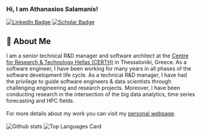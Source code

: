 ### Hi, I am Athanasios Salamanis!
[![LinkedIn Badge](https://img.shields.io/badge/-LinkedIn-c14438?style=plastic-square&logo=linkedin&logoColor=white&color=0077B5)](https://www.linkedin.com/in/athanasios-salamanis)
[![Scholar Badge](https://img.shields.io/badge/-Scholar-c14438?style=plastic-square&logo=google&logoColor=white&color=4285F4)](https://scholar.google.com/citations?user=f7hypjsAAAAJ](https://scholar.google.gr/citations?user=osI-EsIAAAAJ&hl=el&oi=ao))

## 🚀 About Me
I am a senior technical R&D manager and software architect at the [Centre for Research & Technology Hellas (CERTH)](https://www.certh.gr/) in Thessaloniki, Greece. As a software engineer, I have been working for many years in all phases of the software development life cycle. As a technical R&D manager, I have had the privilege to guide software engineers & data scientists through challenging engineering and research projects. Moreover, I have been conducting research in the intersection of the big data analytics, time series forecasting and HPC fields.
\
\
For more details about my work you can visit my [personal webpage](https://www.asalamanis.com/).
\
\
![Github stats](https://github-readme-stats.vercel.app/api?username=deanone&theme=dark&show_icons=true&count_private=true)
![Top Languages Card](https://github-readme-stats.vercel.app/api/top-langs/?username=deanone&theme=dark&layout=compact)
